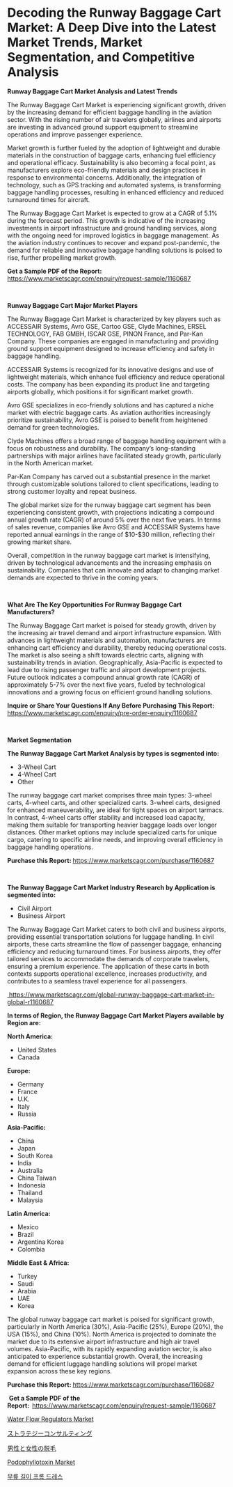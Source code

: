 <p><h1>Decoding the Runway Baggage Cart Market: A Deep Dive into the Latest Market Trends, Market Segmentation, and Competitive Analysis</h1></p><p><strong>Runway Baggage Cart Market Analysis and Latest Trends</strong></p>
<p><p>The Runway Baggage Cart Market is experiencing significant growth, driven by the increasing demand for efficient baggage handling in the aviation sector. With the rising number of air travelers globally, airlines and airports are investing in advanced ground support equipment to streamline operations and improve passenger experience. </p><p>Market growth is further fueled by the adoption of lightweight and durable materials in the construction of baggage carts, enhancing fuel efficiency and operational efficacy. Sustainability is also becoming a focal point, as manufacturers explore eco-friendly materials and design practices in response to environmental concerns. Additionally, the integration of technology, such as GPS tracking and automated systems, is transforming baggage handling processes, resulting in enhanced efficiency and reduced turnaround times for aircraft.</p><p>The Runway Baggage Cart Market is expected to grow at a CAGR of 5.1% during the forecast period. This growth is indicative of the increasing investments in airport infrastructure and ground handling services, along with the ongoing need for improved logistics in baggage management. As the aviation industry continues to recover and expand post-pandemic, the demand for reliable and innovative baggage handling solutions is poised to rise, further propelling market growth.</p></p>
<p><strong>Get a Sample PDF of the Report:&nbsp;</strong> <a href="https://www.marketscagr.com/enquiry/request-sample/1160687">https://www.marketscagr.com/enquiry/request-sample/1160687</a></p>
<p>&nbsp;</p>
<p><strong>Runway Baggage Cart Major Market Players</strong></p>
<p><p>The Runway Baggage Cart Market is characterized by key players such as ACCESSAIR Systems, Avro GSE, Cartoo GSE, Clyde Machines, ERSEL TECHNOLOGY, FAB GMBH, ISCAR GSE, PINON France, and Par-Kan Company. These companies are engaged in manufacturing and providing ground support equipment designed to increase efficiency and safety in baggage handling.</p><p>ACCESSAIR Systems is recognized for its innovative designs and use of lightweight materials, which enhance fuel efficiency and reduce operational costs. The company has been expanding its product line and targeting airports globally, which positions it for significant market growth.</p><p>Avro GSE specializes in eco-friendly solutions and has captured a niche market with electric baggage carts. As aviation authorities increasingly prioritize sustainability, Avro GSE is poised to benefit from heightened demand for green technologies.</p><p>Clyde Machines offers a broad range of baggage handling equipment with a focus on robustness and durability. The company’s long-standing partnerships with major airlines have facilitated steady growth, particularly in the North American market.</p><p>Par-Kan Company has carved out a substantial presence in the market through customizable solutions tailored to client specifications, leading to strong customer loyalty and repeat business.</p><p>The global market size for the runway baggage cart segment has been experiencing consistent growth, with projections indicating a compound annual growth rate (CAGR) of around 5% over the next five years. In terms of sales revenue, companies like Avro GSE and ACCESSAIR Systems have reported annual earnings in the range of $10-$30 million, reflecting their growing market share.</p><p>Overall, competition in the runway baggage cart market is intensifying, driven by technological advancements and the increasing emphasis on sustainability. Companies that can innovate and adapt to changing market demands are expected to thrive in the coming years.</p></p>
<p>&nbsp;</p>
<p><strong>What Are The Key Opportunities For Runway Baggage Cart Manufacturers?</strong></p>
<p><p>The Runway Baggage Cart market is poised for steady growth, driven by the increasing air travel demand and airport infrastructure expansion. With advances in lightweight materials and automation, manufacturers are enhancing cart efficiency and durability, thereby reducing operational costs. The market is also seeing a shift towards electric carts, aligning with sustainability trends in aviation. Geographically, Asia-Pacific is expected to lead due to rising passenger traffic and airport development projects. Future outlook indicates a compound annual growth rate (CAGR) of approximately 5-7% over the next five years, fueled by technological innovations and a growing focus on efficient ground handling solutions.</p></p>
<p><strong>Inquire or Share Your Questions If Any Before Purchasing This Report:</strong> <a href="https://www.marketscagr.com/enquiry/pre-order-enquiry/1160687">https://www.marketscagr.com/enquiry/pre-order-enquiry/1160687</a></p>
<p>&nbsp;</p>
<p><strong>Market Segmentation</strong></p>
<p><strong>The Runway Baggage Cart Market Analysis by types is segmented into:</strong></p>
<p><ul><li>3-Wheel Cart</li><li>4-Wheel Cart</li><li>Other</li></ul></p>
<p><p>The runway baggage cart market comprises three main types: 3-wheel carts, 4-wheel carts, and other specialized carts. 3-wheel carts, designed for enhanced maneuverability, are ideal for tight spaces on airport tarmacs. In contrast, 4-wheel carts offer stability and increased load capacity, making them suitable for transporting heavier baggage loads over longer distances. Other market options may include specialized carts for unique cargo, catering to specific airline needs, and improving overall efficiency in baggage handling operations.</p></p>
<p><strong>Purchase this Report:&nbsp;</strong><a href="https://www.marketscagr.com/purchase/1160687">https://www.marketscagr.com/purchase/1160687</a></p>
<p>&nbsp;</p>
<p><strong>The Runway Baggage Cart Market Industry Research by Application is segmented into:</strong></p>
<p><ul><li>Civil Airport</li><li>Business Airport</li></ul></p>
<p><p>The Runway Baggage Cart Market caters to both civil and business airports, providing essential transportation solutions for luggage handling. In civil airports, these carts streamline the flow of passenger baggage, enhancing efficiency and reducing turnaround times. For business airports, they offer tailored services to accommodate the demands of corporate travelers, ensuring a premium experience. The application of these carts in both contexts supports operational excellence, increases productivity, and contributes to a seamless travel experience for all passengers.</p></p>
<p><a href="https://www.marketscagr.com/global-runway-baggage-cart-market-in-global-r1160687">&nbsp;https://www.marketscagr.com/global-runway-baggage-cart-market-in-global-r1160687</a></p>
<p><strong>In terms of Region, the Runway Baggage Cart Market Players available by Region are:</strong></p>
<p>
    <p> <strong> North America: </strong>
        <ul>
            <li>United States</li>
            <li>Canada</li>
        </ul>
        </p> 
    <p> <strong> Europe: </strong>
        <ul>
            <li>Germany</li>
            <li>France</li>
            <li>U.K.</li>
            <li>Italy</li>
            <li>Russia</li>
        </ul>
        </p> 
    <p> <strong> Asia-Pacific: </strong>
        <ul>
            <li>China</li>
            <li>Japan</li>
            <li>South Korea</li>
            <li>India</li>
            <li>Australia</li>
            <li>China Taiwan</li>
            <li>Indonesia</li>
            <li>Thailand</li>
            <li>Malaysia</li>
        </ul>
        </p> 
    <p> <strong> Latin America: </strong>
        <ul>
            <li>Mexico</li>
            <li>Brazil</li>
            <li>Argentina Korea</li>
            <li>Colombia</li>
        </ul>
        </p> 
    <p> <strong> Middle East & Africa: </strong>
        <ul>
            <li>Turkey</li>
            <li>Saudi</li>
            <li>Arabia</li>
            <li>UAE</li>
            <li>Korea</li>
        </ul>
    </p>
    </p>
<p><p>The global runway baggage cart market is poised for significant growth, particularly in North America (30%), Asia-Pacific (25%), Europe (20%), the USA (15%), and China (10%). North America is projected to dominate the market due to its extensive airport infrastructure and high air travel volumes. Asia-Pacific, with its rapidly expanding aviation sector, is also anticipated to experience substantial growth. Overall, the increasing demand for efficient luggage handling solutions will propel market expansion across these key regions.</p></p>
<p><strong>Purchase this Report: </strong><a href="https://www.marketscagr.com/purchase/1160687">https://www.marketscagr.com/purchase/1160687</a></p>
<p>&nbsp;<strong>Get a Sample PDF of the Report:&nbsp;&nbsp;</strong><a href="https://www.marketscagr.com/enquiry/request-sample/1160687">https://www.marketscagr.com/enquiry/request-sample/1160687</a></p>
<p><strong></strong></p>
<p><p><a href="https://www.linkedin.com/pulse/water-flow-regulators-industry-sector-market-dynamics-future-rstnc?trackingId=HIrBHNfHRhSxUN6AywXSqQ%3D%3D">Water Flow Regulators Market</a></p><p><a href="https://williamkable67.medium.com/%E6%88%A6%E7%95%A5%E3%82%B3%E3%83%B3%E3%82%B5%E3%83%AB%E3%83%86%E3%82%A3%E3%83%B3%E3%82%B0%E5%B8%82%E5%A0%B4%E3%81%AE%E8%A6%8F%E6%A8%A1-%E6%88%90%E9%95%B7%E5%8B%95%E5%90%91-%E7%B5%B1%E8%A8%88%E3%81%8A%E3%82%88%E3%81%B3%E4%BA%88%E6%B8%AC-2024%E5%B9%B4-2031%E5%B9%B4-28bf3c62661a">ストラテジーコンサルティング</a></p><p><a href="https://williamkable67.medium.com/%E7%94%B7%E6%80%A7%E3%81%A8%E5%A5%B3%E6%80%A7%E3%81%AE%E8%84%B1%E6%AF%9B%E5%B8%82%E5%A0%B4%E3%81%AE%E3%83%88%E3%83%AC%E3%83%B3%E3%83%89%E3%81%A8%E6%88%A6%E7%95%A5%E7%9A%84%E5%B8%82%E5%A0%B4%E3%82%A4%E3%83%B3%E3%82%B5%E3%82%A4%E3%83%88-2024%E5%B9%B4-2031%E5%B9%B4-c81e19b394d2">男性と女性の脱毛</a></p><p><a href="https://issuu.com/reportprime-2/docs/podophyllotoxin-market-size-2030.pp_87e7abeb1c4986">Podophyllotoxin Market</a></p><p><a href="https://medium.com/@tyrrell.maye-smith/%EA%B8%80%EB%A1%9C%EB%B2%8C-%EB%AC%B4%EB%A6%8E-%EA%B8%B8%EC%9D%B4-%ED%94%84%EB%A1%9C%EB%AF%B8%EC%8A%A4-%EB%93%9C%EB%A0%88%EC%8A%A4-%EC%8B%9C%EC%9E%A5%EC%9D%80-2024%EB%85%84%EB%B6%80%ED%84%B0-2031%EB%85%84%EA%B9%8C%EC%A7%80-14-7-%EC%9D%98-%EC%97%B0%ED%8F%89%EA%B7%A0-%EC%84%B1%EC%9E%A5%EB%A5%A0-cagr-%EB%A1%9C-%EC%84%B1%EC%9E%A5%ED%95%A0-%EA%B2%83%EC%9C%BC%EB%A1%9C-%EC%98%88%EC%83%81%EB%90%A9%EB%8B%88%EB%8B%A4-95b7f4fd8dbc">무릎 길이 프롬 드레스</a></p></p>